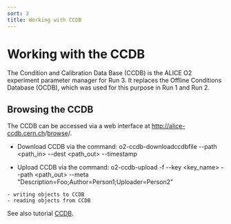 ```yaml
---
sort: 3
title: Working with CCDB
---
```


# Working with the CCDB

The Condition and Calibration Data Base (CCDB) is the ALICE O2 experiment parameter manager for Run 3. It replaces the Offline Conditions Database (OCDB), which was used for this purpose in Run 1 and Run 2.

## Browsing the CCDB

The CCDB can be accessed via a web interface at <a href="http://alice-ccdb.cern.ch/" target="_blank">http://alice-ccdb.cern.ch</a>/<a href="http://alice-ccdb.cern.ch/browse" target="_blank">browse</a>/.

- Download CCDB via the command:
  o2-ccdb-downloadccdbfile --path <path_in> --dest <path_out> --timestamp <timestamp>

- Upload CCDB via the command:
  o2-ccdb-upload -f <file> --key <key_name> --path <path_out> --meta "Description=Foo;Author=Person1;Uploader=Person2"

```todo
- writing objects to CCDB
- reading objects from CCDB
```

See also tutorial [CCDB](../tutorials/workingWithCCDB.md).
